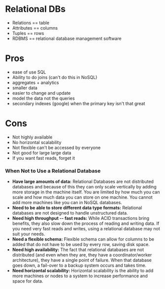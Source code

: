 # Relational DBs

- Relations == table
- Attributes == columns
- Tuples == rows
- RDBMS == relational database management software

# Pros

- ease of use SQL
- Ability to do joins (can't do this in NoSQL)
- aggregates + analytics
- smaller data
- easier to change and update
- model the data not the queries
- secondary indexes (google) when the primary key isn't that great

# Cons

- Not highly available
- No horizontal scalability
- Not flexible can't be accessed by everyone
- Not good for large large data
- If you want fast reads, forget it

### **When Not to Use a Relational Database**

- **Have large amounts of data:** Relational Databases are not distributed databases and because of this they can only scale vertically by adding more storage in the machine itself. You are limited by how much you can scale and how much data you can store on one machine. You cannot add more machines like you can in NoSQL databases.
- **Need to be able to store different data type formats:** Relational databases are not designed to handle unstructured data.
- **Need high throughput -- fast reads:** While ACID transactions bring benefits, they also slow down the process of reading and writing data. If you need very fast reads and writes, using a relational database may not suit your needs.
- **Need a flexible schema:** Flexible schema can allow for columns to be added that do not have to be used by every row, saving disk space.
- **Need high availability:** The fact that relational databases are not distributed (and even when they are, they have a coordinator/worker architecture), they have a single point of failure. When that database goes down, a fail-over to a backup system occurs and takes time.
- **Need horizontal scalability:** Horizontal scalability is the ability to add more machines or nodes to a system to increase performance and space for data.